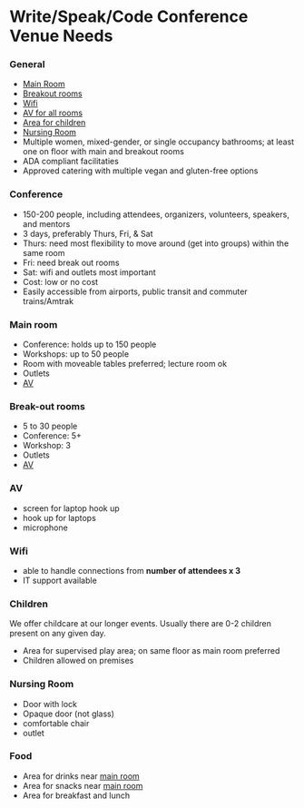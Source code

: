 # Write/Speak/Code Conference Venue Needs

### General

- [Main Room](#main-room)
- [Breakout rooms](#breakout-out-rooms)
- [Wifi](#wifi)
- [AV for all rooms](#av)
- [Area for children](#children)
- [Nursing Room](#nursing-room)
- Multiple women, mixed-gender, or single occupancy bathrooms; at least one on floor with main and breakout rooms
- ADA compliant facilitaties
- Approved catering with multiple vegan and gluten-free options

### Conference

- 150-200 people, including attendees, organizers, volunteers, speakers, and mentors
- 3 days, preferably Thurs, Fri, & Sat
- Thurs: need most flexibility to move around (get into groups) within the same room
- Fri: need break out rooms
- Sat: wifi and outlets most important
- Cost: low or no cost
- Easily accessible from airports, public transit and commuter trains/Amtrak

### Main room

- Conference: holds up to 150 people
- Workshops: up to 50 people
- Room with moveable tables preferred; lecture room ok
- Outlets
- [AV](#av)

### Break-out rooms

- 5 to 30 people
- Conference: 5+ 
- Workshop: 3
- Outlets
- [AV](#av)

### AV

- screen for laptop hook up
- hook up for laptops
- microphone

### Wifi

- able to handle connections from **number of attendees x 3**
- IT support available

### Children
We offer childcare at our longer events.  Usually there are 0-2 children present on any given day.

- Area for supervised play area; on same floor as main room preferred
- Children allowed on premises

### Nursing Room

- Door with lock
- Opaque door (not glass)
- comfortable chair
- outlet

### Food

- Area for drinks near [main room](#main-room)
- Area for snacks near [main room](#main-room)
- Area for breakfast and lunch


  
